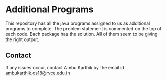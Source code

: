 # Additional Programs
This repository has all the java programs assigned to us as additional programs to complete. 
The problem statement is commented on the top of each code. 
Each package has the solution. All of them seem to be giving the right output. 

## Contact
If any issues occur, contact Ambu Karthik by the email id ambukarthik.cs18@rvce.edu.in
